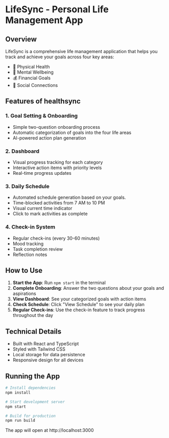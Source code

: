 # LifeSync - Personal Life Management App

## Overview
LifeSync is a comprehensive life management application that helps you track and achieve your goals across four key areas:
- 🏃 Physical Health
- 🧠 Mental Wellbeing
- 💰 Financial Goals
- 👥 Social Connections

## Features of healthsync

### 1. Goal Setting & Onboarding
- Simple two-question onboarding process
- Automatic categorization of goals into the four life areas
- AI-powered action plan generation

### 2. Dashboard
- Visual progress tracking for each category
- Interactive action items with priority levels
- Real-time progress updates

### 3. Daily Schedule
- Automated schedule generation based on your goals.
- Time-blocked activities from 7 AM to 10 PM
- Visual current time indicator
- Click to mark activities as complete

### 4. Check-in System
- Regular check-ins (every 30-60 minutes)
- Mood tracking
- Task completion review
- Reflection notes

## How to Use

1. **Start the App**: Run `npm start` in the terminal
2. **Complete Onboarding**: Answer the two questions about your goals and aspirations
3. **View Dashboard**: See your categorized goals with action items
4. **Check Schedule**: Click "View Schedule" to see your daily plan
5. **Regular Check-ins**: Use the check-in feature to track progress throughout the day

## Technical Details

- Built with React and TypeScript
- Styled with Tailwind CSS
- Local storage for data persistence
- Responsive design for all devices

## Running the App

```bash
# Install dependencies
npm install

# Start development server
npm start

# Build for production
npm run build
```

The app will open at http://localhost:3000